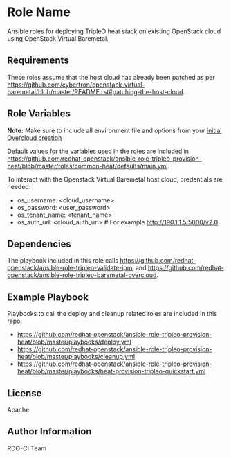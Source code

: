 Role Name
=========

Ansible roles for deploying TripleO heat stack on existing OpenStack cloud using OpenStack Virtual Baremetal.

Requirements
------------

These roles assume that the host cloud has already been patched as per https://github.com/cybertron/openstack-virtual-baremetal/blob/master/README.rst#patching-the-host-cloud.

Role Variables
--------------

**Note:** Make sure to include all environment file and options from your [initial Overcloud creation](https://access.redhat.com/documentation/en-US/Red_Hat_Enterprise_Linux_OpenStack_Platform/7/html/Director_Installation_and_Usage/sect-Scaling_the_Overcloud.html)

Default values for the variables used in the roles are  included in https://github.com/redhat-openstack/ansible-role-tripleo-provision-heat/blob/master/roles/common-heat/defaults/main.yml.

To interact with the Openstack Virtual Baremetal host cloud, credentials are needed:
- os_username: <cloud_username>
- os_password: <user_password>
- os_tenant_name: <tenant_name>
- os_auth_url: <cloud_auth_url> # For example http://190.1.1.5:5000/v2.0


Dependencies
------------

The playbook included in this role calls https://github.com/redhat-openstack/ansible-role-tripleo-validate-ipmi and https://github.com/redhat-openstack/ansible-role-tripleo-baremetal-overcloud.

Example Playbook
----------------

Playbooks to call the deploy and cleanup related roles are included in this repo:

- https://github.com/redhat-openstack/ansible-role-tripleo-provision-heat/blob/master/playbooks/deploy.yml
- https://github.com/redhat-openstack/ansible-role-tripleo-provision-heat/blob/master/playbooks/cleanup.yml
- https://github.com/redhat-openstack/ansible-role-tripleo-provision-heat/blob/master/playbooks/heat-provision-tripleo-quickstart.yml

License
-------

Apache

Author Information
------------------

RDO-CI Team

